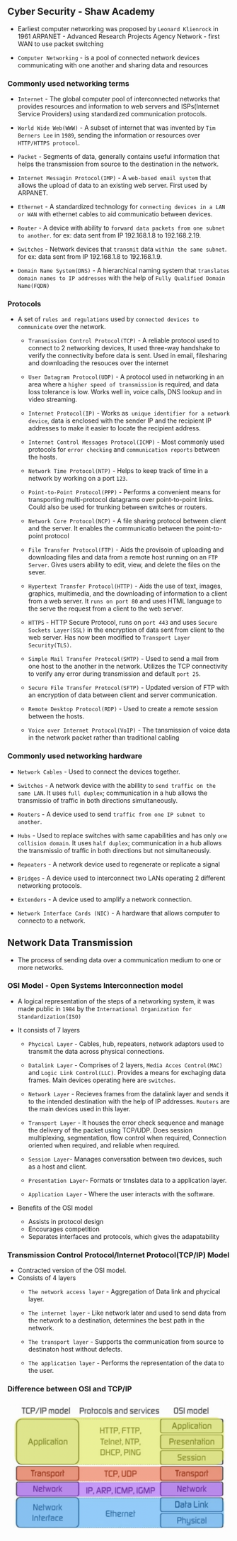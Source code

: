 ## Cyber Security - Shaw Academy

- Earliest computer networking was proposed by `Leonard Klienrock` in 1961
ARPANET - Advanced Research Projects Agency Network - first WAN to use packet switching

- `Computer Networking` - is a pool of connected network devices communicating with one another and sharing data 
and resources

### Commonly used networking terms

- `Internet` - The global computer pool of interconnected networks that provides resources and information to
web servers and ISPs(Internet Service Providers) using standardized communication protocols.

- `World Wide Web(WWW)` - A subset of internet that was invented by `Tim Berners Lee` in `1989`, sending the information or resources over `HTTP/HTTPS protocol`.

- `Packet` - Segments of data, generally contains useful information that helps the transmission from source to the destination in the network.

- `Internet Messagin Protocol(IMP)` - A `web-based email system` that allows the upload of data to an existing web server. First used by ARPANET.

- `Ethernet` - A standardized technology for `connecting devices in a LAN or WAN` with ethernet cables to aid communicatio between devices.

- `Router` - A device with ability to `forward data packets from one subnet to another`. for ex: data sent from IP 192.168.1.8 to 192.168.2.19.   

- `Switches` - Network devices that `transmit` data `within the same subnet`. for ex: data sent from IP 192.168.1.8 to 192.168.1.9.

- `Domain Name System(DNS)` - A hierarchical naming system that `translates domain names to IP addresses` with the help of `Fully Qualified Domain Name(FQDN)`

### Protocols 

- A set of `rules and regulations` used by `connected devices to communicate` over the network.

  - `Transmission Control Protocol(TCP)` - A reliable protocol used to connect to 2 networking devices, It used three-way handshake to verify the connectivity before data is sent. Used in email, filesharing and downloading the resouces over the internet

  - `User Datagram Protocol(UDP)` - A protocol used in networking in an area where a `higher speed of transmission` is required, and data loss tolerance is low. Works well in, voice calls, DNS lookup and in video streaming.

  - `Internet Protocol(IP)` - Works as` unique identifier for a network device`, data is enclosed with the sender IP and the recipient IP addresses to make it easier to locate the recipient address.

  - `Internet Control Messages Protocol(ICMP)` - Most commonly used protocols for `error checking` and `communication reports` between the hosts.

  - `Network Time Protocol(NTP)` - Helps to keep track of time in a network by working on a port `123`.

  - `Point-to-Point Protocol(PPP)` - Performs a convenient means for transporting multi-protocol datagrams over point-to-point links. Could also be used for trunking between switches or routers.

  - `Network Core Protocol(NCP)` - A file sharing protocol between client and the server. It enables the communicatio between the point-to-point protocol

  - `File Transfer Protocol(FTP)` - Aids the provisoin of uploading and downloading files and data from a remote host running on an `FTP Server`. Gives users ability to edit, view, and delete the files on the sever.

  - `Hypertext Transfer Protocol(HTTP)` - Aids the use of text, images, graphics, multimedia, and the downloading of information to a client from a web server. It `runs on port 80` and uses HTML language to the serve the request from a client to the web server.

  - `HTTPS` - HTTP Secure Protocol, runs on `port 443` and uses `Secure Sockets Layer(SSL)` in the encryption of data sent from client to the web server. Has now been modified to `Transport Layer Security(TLS)`.

  - `Simple Mail Transfer Protocol(SMTP)` - Used to send a mail from one host to the another in the network. Utilizes the TCP connectivity to verify any error during transmission and default `port 25`.

  - `Secure File Transfer Protocol(SFTP)` - Updated version of FTP with an encryption of data between client and server communication.

  - `Remote Desktop Protocol(RDP)` - Used to create a remote session between the hosts. 

  - `Voice over Internet Protocol(VoIP)` - The tansmission of voice data in the network packet rather than traditional cabling

### Commonly used networking hardware

- `Network Cables` - Used to connect the devices together.

- `Switches` - A network device with the abillity to `send traffic on the same LAN`. It uses `full duplex`; communication in a hub allows the transmissio of traffic in both directions simultaneously.

- `Routers` - A device used to send `traffic from one IP subnet to another`.

- `Hubs` - Used to replace switches with same capabilities and has only `one collision domain`. It uses `half duplex`; communication in a hub allows the transmissio of traffic in both directions but not simultaneously.

- `Repeaters` - A network device used to regenerate or replicate a signal

- `Bridges` - A device used to interconnect two LANs operating 2 different networking protocols.

- `Extenders` - A device used to amplify a network connection.

- `Network Interface Cards (NIC)` - A hardware that allows computer to connecto to a network.

## Network Data Transmission

- The process of sending data over a communication medium to one or more networks.

### OSI Model - Open Systems Interconnection model

- A logical representation of the steps of a networking system, it was made public in `1984` by the `International Organization for Standardization(ISO)`

- It consists of 7 layers
  - `Phycical Layer` - Cables, hub, repeaters, network adaptors used to transmit the data across physical connections.

  - `Datalink Layer` - Comprises of 2 layers, `Media Acces Control(MAC)` and `Logic Link Control(LLC)`. Provides a means for exchaging data frames. Main devices operating here are `switches`.

  - `Network Layer` - Recieves frames from the datalink layer and sends it to the intended destination with the help of IP addresses. `Routers` are the main devices used in this layer.

  - `Transport Layer` - It houses the error check sequence and manage the delivery of the packet using TCP/UDP. Does session multiplexing, segmentation, flow control when required, Connection oriented when required, and reliable when required.

  - `Session Layer`- Manages conversation between two devices, such as a host and client.

  - `Presentation Layer`- Formats or trnslates data to a application layer.

  - `Application Layer` - Where the user interacts with the software.

- Benefits of the OSI model
  - Assists in protocol design
  - Encourages competition
  - Separates interfaces and protocols, which gives the adapatability

### Transmission Control Protocol/Internet Protocol(TCP/IP) Model

- Contracted version of the OSI model.
- Consists of 4 layers
  - `The network access layer` - Aggregation of Data link and phycical layer.

  - `The internet layer` - Like network later and used to send data from the network to a destination, determines the best path in the network.

  - `The transport layer` - Supports the communication from source to destinaton host without defects.

  - `The application layer` - Performs the representation of the data to the user.

### Difference between OSI and TCP/IP

![Diffrence between OSI and TCP/IP](../images/osi-vs-tcp-ip.jpeg)